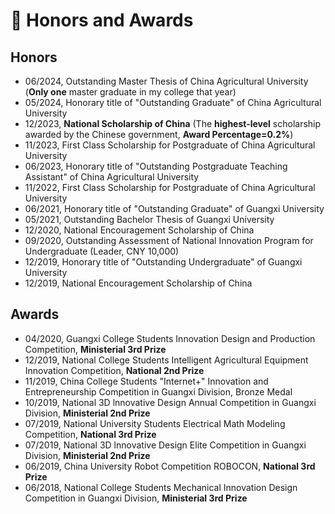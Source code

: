 # 🏅 Honors and Awards
## Honors
- 06/2024, Outstanding Master Thesis of China Agricultural University (**Only one** master graduate in my college that year)
- 05/2024, Honorary title of "Outstanding Graduate" of China Agricultural University
- 12/2023, **National Scholarship of China** (The **highest-level** scholarship awarded by the Chinese government, **Award Percentage=0.2%**)
- 11/2023, First Class Scholarship for Postgraduate of China Agricultural University
- 06/2023, Honorary title of "Outstanding Postgraduate Teaching Assistant" of China Agricultural University
- 11/2022, First Class Scholarship for Postgraduate of China Agricultural University
- 06/2021, Honorary title of "Outstanding Graduate" of Guangxi University
- 05/2021, Outstanding Bachelor Thesis of Guangxi University
- 12/2020, National Encouragement Scholarship of China
- 09/2020, Outstanding Assessment of National Innovation Program for Undergraduate (Leader, CNY 10,000)
- 12/2019, Honorary title of "Outstanding Undergraduate" of Guangxi University
- 12/2019, National Encouragement Scholarship of China

## Awards
- 04/2020, Guangxi College Students Innovation Design and Production Competition, **Ministerial 3rd Prize**
- 12/2019, National College Students Intelligent Agricultural Equipment Innovation Competition, **National 2nd Prize**
- 11/2019, China College Students "Internet+" Innovation and Entrepreneurship Competition in Guangxi Division, Bronze Medal
- 10/2019, National 3D lnnovative Design Annual Competition in Guangxi Division, **Ministerial 2nd Prize**
- 07/2019, National University Students Electrical Math Modeling Competition, **National 3rd Prize**
- 07/2019, National 3D lnnovative Design Elite Competition in Guangxi Division, **Ministerial 2nd Prize**
- 06/2019, China University Robot Competition ROBOCON, **National 3rd Prize**
- 06/2018, National College Students Mechanical Innovation Design Competition in Guangxi Division, **Ministerial 3rd Prize**